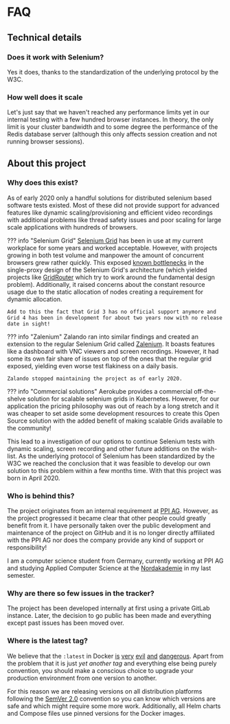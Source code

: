 # FAQ

## Technical details

### Does it work with Selenium?

Yes it does, thanks to the standardization of the underlying protocol by the W3C.

### How well does it scale

Let's just say that we haven't reached any performance limits yet in our internal testing with a few hundred browser instances. In theory, the only limit is your cluster bandwidth and to some degree the performance of the Redis database server (although this only affects session creation and not running browser sessions).

## About this project

### Why does this exist?

As of early 2020 only a handful solutions for distributed selenium based software tests existed. Most of these did not provide support for advanced features like dynamic scaling/provisioning and efficient video recordings with additional problems like thread safety issues and poor scaling for large scale applications with hundreds of browsers.

??? info "Selenium Grid"
    [Selenium Grid](https://www.selenium.dev/documentation/en/grid/) has been in use at my current workplace for some years and worked acceptable. However, with projects growing in both test volume and manpower the amount of concurrent browsers grew rather quickly. This exposed [known bottlenecks](https://github.com/SeleniumHQ/selenium/issues/3574) in the single-proxy design of the Selenium Grid's architecture (which yielded projects like [GridRouter](https://github.com/seleniumkit/gridrouter) which try to work around the fundamental design problem). Additionally, it raised concerns about the constant resource usage due to the static allocation of nodes creating a requirement for dynamic allocation.

    Add to this the fact that Grid 3 has no official support anymore and Grid 4 has been in development for about two years now with no release date in sight!

??? info "Zalenium"
    Zalando ran into similar findings and created an extension to the regular Selenium Grid called [Zalenium](https://github.com/zalando/zalenium). It boasts features like a dashboard with VNC viewers and screen recordings. However, it had some its own fair share of issues on top of the ones that the regular grid exposed, yielding even worse test flakiness on a daily basis.

    Zalando stopped maintaining the project as of early 2020.

??? info "Commercial solutions"
    Aerokube provides a commercial off-the-shelve solution for scalable selenium grids in Kubernetes. However, for our application the pricing philosophy was out of reach by a long stretch and it was cheaper to set aside some development resources to create this Open Source solution with the added benefit of making scalable Grids available to the community!

This lead to a investigation of our options to continue Selenium tests with dynamic scaling, screen recording and other future additions on the wish-list. As the underlying protocol of Selenium has been standardized by the W3C we reached the conclusion that it was feasible to develop our own solution to this problem within a few months time. With that this project was born in April 2020.

### Who is behind this?

The project originates from an internal requirement at [PPI AG](https://www.ppi.de/en/). However, as the project progressed it became clear that other people could greatly benefit from it. I have personally taken over the public development and maintenance of the project on GitHub and it is no longer directly affiliated with the PPI AG nor does the company provide any kind of support or responsibility!

I am a computer science student from Germany, currently working at PPI AG and studying Applied Computer Science at the [Nordakademie](https://nordakademie.de) in my last semester.

### Why are there so few issues in the tracker?

The project has been developed internally at first using a private GitLab instance. Later, the decision to go public has been made and everything except past issues has been moved over.

### Where is the latest tag?

We believe that the `:latest` in Docker [is](https://vsupalov.com/docker-latest-tag/) [very](https://medium.com/@mccode/the-misunderstood-docker-tag-latest-af3babfd6375) [evil](https://blog.container-solutions.com/docker-latest-confusion) [and](https://developers.redhat.com/blog/2016/02/24/10-things-to-avoid-in-docker-containers/) [dangerous](https://medium.com/@tariq.m.islam/container-deployments-a-lesson-in-deterministic-ops-a4a467b14a03). Apart from the problem that it is just *yet another tag* and everything else being purely convention, you should make a conscious choice to upgrade your production environment from one version to another.

For this reason we are releasing versions on all distribution platforms following the [SemVer 2.0](https://semver.org) convention so you can know which versions are safe and which might require some more work. Additionally, all Helm charts and Compose files use pinned versions for the Docker images.
